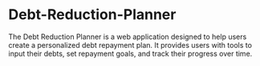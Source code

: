 # Debt-Reduction-Planner
The Debt Reduction Planner is a web application designed to help users create a personalized debt repayment plan. It provides users with tools to input their debts, set repayment goals, and track their progress over time.
